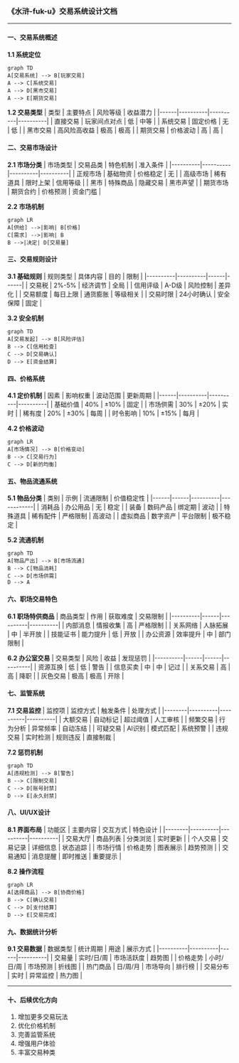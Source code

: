 ### 《水浒-fuk-u》交易系统设计文档

---

#### 一、交易系统概述

**1.1 系统定位**
```mermaid
graph TD
A[交易系统] --> B[玩家交易]
A --> C[系统交易]
A --> D[黑市交易]
A --> E[期货交易]
```

**1.2 交易类型**
| 类型 | 主要特点 | 风险等级 | 收益潜力 |
|------|----------|----------|----------|
| 直接交易 | 玩家间点对点 | 低 | 中等 |
| 系统交易 | 固定价格 | 无 | 低 |
| 黑市交易 | 高风险高收益 | 极高 | 极高 |
| 期货交易 | 价格波动 | 高 | 高 |

#### 二、交易市场设计

**2.1 市场分类**
| 市场类型 | 交易品类 | 特色机制 | 准入条件 |
|----------|----------|----------|----------|
| 正规市场 | 基础物资 | 价格稳定 | 无 |
| 高级市场 | 稀有道具 | 限时上架 | 信用等级 |
| 黑市 | 特殊商品 | 隐藏交易 | 黑市声望 |
| 期货市场 | 期货合约 | 价格预测 | 资金门槛 |

**2.2 市场机制**
```mermaid
graph LR
A[供给] -->|影响| B[价格]
C[需求] -->|影响| B
B -->|决定| D[交易量]
```

#### 三、交易规则设计

**3.1 基础规则**
| 规则类型 | 具体内容 | 目的 | 限制 |
|----------|----------|------|------|
| 交易税 | 2%-5% | 经济调节 | 全局 |
| 信用评级 | A-D级 | 风险控制 | 差异化 |
| 交易额度 | 每日上限 | 通货膨胀 | 等级相关 |
| 交易时限 | 24小时确认 | 安全保障 | 固定 |

**3.2 安全机制**
```mermaid
graph TD
A[交易发起] --> B[风险评估]
B --> C[信用检查]
C --> D[交易确认]
D --> E[资金结算]
```

#### 四、价格系统

**4.1 定价机制**
| 因素 | 影响权重 | 波动范围 | 更新周期 |
|------|----------|----------|----------|
| 基础价值 | 40% | ±10% | 固定 |
| 市场供需 | 30% | ±20% | 实时 |
| 稀有度 | 20% | ±30% | 每周 |
| 时令影响 | 10% | ±15% | 每月 |

**4.2 价格波动**
```mermaid
graph LR
A[市场情况] --> B[价格变动]
B --> C[交易行为]
C --> D[新的均衡]
```

#### 五、物品流通系统

**5.1 物品分类**
| 类别 | 示例 | 流通限制 | 价值稳定性 |
|------|------|----------|------------|
| 消耗品 | 办公用品 | 无 | 稳定 |
| 装备 | 数码产品 | 绑定期 | 波动 |
| 特殊道具 | 稀有配件 | 严格限制 | 高波动 |
| 虚拟商品 | 数字资产 | 平台限制 | 极不稳定 |

**5.2 流通机制**
```mermaid
graph TD
A[物品产出] --> B[市场流通]
B --> C[物品消耗]
C --> D[市场供需]
D --> A
```

#### 六、职场交易特色

**6.1 职场特供商品**
| 商品类型 | 作用 | 获取难度 | 交易限制 |
|----------|------|----------|----------|
| 内部消息 | 情报收集 | 高 | 严格限制 |
| 关系网络 | 人脉拓展 | 中 | 半开放 |
| 技能证书 | 能力提升 | 低 | 开放 |
| 办公资源 | 效率提升 | 中 | 部门限制 |

**6.2 办公室交易**
| 交易类型 | 风险 | 收益 | 发现惩罚 |
|----------|------|------|----------|
| 资源互换 | 低 | 低 | 警告 |
| 信息买卖 | 中 | 中 | 记过 |
| 关系交易 | 高 | 高 | 降职 |
| 灰色交易 | 极高 | 极高 | 开除 |

#### 七、监管系统

**7.1 交易监控**
| 监控项 | 监控方式 | 触发条件 | 处理方式 |
|--------|----------|----------|----------|
| 大额交易 | 自动标记 | 超过阈值 | 人工审核 |
| 频繁交易 | 行为分析 | 异常频率 | 自动冻结 |
| 可疑交易 | AI识别 | 模式匹配 | 系统预警 |
| 违规交易 | 实时检测 | 规则违反 | 直接制裁 |

**7.2 惩罚机制**
```mermaid
graph TD
A[违规检测] --> B[警告]
B --> C[限制交易]
C --> D[账号封禁]
D --> E[永久封禁]
```

#### 八、UI/UX设计

**8.1 界面布局**
| 功能区 | 主要内容 | 交互方式 | 特色设计 |
|--------|----------|----------|----------|
| 交易大厅 | 商品列表 | 分类浏览 | 实时更新 |
| 个人交易 | 交易记录 | 详细信息 | 状态追踪 |
| 市场行情 | 价格走势 | 图表展示 | 趋势预测 |
| 交易通知 | 消息提醒 | 即时推送 | 重要提示 |

**8.2 操作流程**
```mermaid
graph LR
A[选择商品] --> B[协商价格]
B --> C[确认交易]
C --> D[支付结算]
D --> E[交易完成]
```

#### 九、数据统计分析

**9.1 交易数据**
| 数据类型 | 统计周期 | 用途 | 展示方式 |
|----------|----------|------|----------|
| 交易量 | 实时/日/周 | 市场活跃度 | 趋势图 |
| 价格走势 | 小时/日/周 | 市场预测 | 折线图 |
| 热门商品 | 日/周/月 | 市场导向 | 排行榜 |
| 交易分布 | 实时 | 异常监控 | 热力图 |

---

#### 十、后续优化方向

1. 增加更多交易玩法
2. 优化价格机制
3. 完善监管系统
4. 增强用户体验
5. 丰富交易种类
